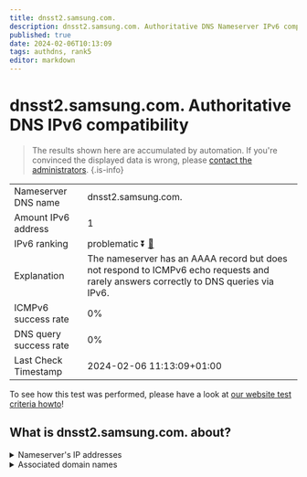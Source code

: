 ```yaml
---
title: dnsst2.samsung.com.
description: dnsst2.samsung.com. Authoritative DNS Nameserver IPv6 compatibility
published: true
date: 2024-02-06T10:13:09
tags: authdns, rank5
editor: markdown
---
```


# dnsst2.samsung.com. Authoritative DNS IPv6 compatibility

> The results shown here are accumulated by automation. If you're convinced the displayed data is wrong, please [contact the administrators](/howto/chat). 
{.is-info}




|   |   |
| - | - |
| Nameserver DNS name | dnsst2.samsung.com.
| Amount IPv6 address | 1
| IPv6 ranking | problematic :arrow_double_down: [🔗](/howto/ranking) |
| Explanation | The nameserver has an AAAA record but does not respond to ICMPv6 echo requests and rarely answers correctly to DNS queries via IPv6. |
| ICMPv6 success rate | 0%|
| DNS query success rate | 0% |
| Last Check Timestamp | 2024-02-06 11:13:09+01:00 |

To see how this test was performed, please have a look at [our website test criteria howto](/howto/testcriteria/authdns)!


## What is dnsst2.samsung.com. about?




<details>
<summary>Nameserver's IP addresses</summary>

2001:330:a:b:112:106:53:58

</details>



<details>
<summary>Associated domain names</summary>

www.samsung.com

</details>

